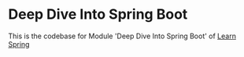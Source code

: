 # Deep Dive Into Spring Boot

This is the codebase for Module  'Deep Dive Into Spring Boot' of [Learn Spring](https://www.baeldung.com/learn-spring-course)
